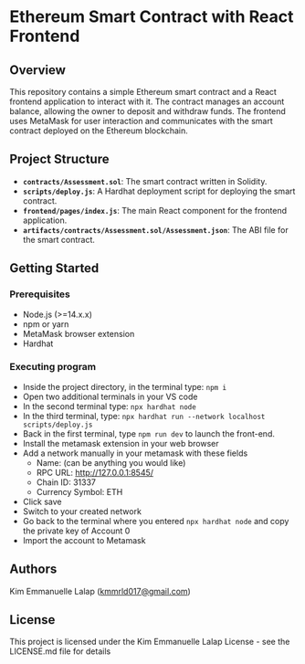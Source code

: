 # Ethereum Smart Contract with React Frontend

## Overview

This repository contains a simple Ethereum smart contract and a React frontend application to interact with it. The contract manages an account balance, allowing the owner to deposit and withdraw funds. The frontend uses MetaMask for user interaction and communicates with the smart contract deployed on the Ethereum blockchain.

## Project Structure

- **`contracts/Assessment.sol`**: The smart contract written in Solidity.
- **`scripts/deploy.js`**: A Hardhat deployment script for deploying the smart contract.
- **`frontend/pages/index.js`**: The main React component for the frontend application.
- **`artifacts/contracts/Assessment.sol/Assessment.json`**: The ABI file for the smart contract.

## Getting Started

### Prerequisites

- Node.js (>=14.x.x)
- npm or yarn
- MetaMask browser extension
- Hardhat

### Executing program

* Inside the project directory, in the terminal type: ```npm i```
* Open two additional terminals in your VS code
* In the second terminal type: ```npx hardhat node```
* In the third terminal, type: ```npx hardhat run --network localhost scripts/deploy.js```
* Back in the first terminal, type ```npm run dev``` to launch the front-end.
* Install the metamask extension in your web browser
* Add a network manually in your metamask with these fields
  - Name: (can be anything you would like)
  - RPC URL: http://127.0.0.1:8545/
  - Chain ID: 31337
  - Currency Symbol: ETH
* Click save
* Switch to your created network
* Go back to the terminal where you entered ```npx hardhat node``` and copy the private key of Account 0
* Import the account to Metamask

## Authors

Kim Emmanuelle Lalap (kmmrld017@gmail.com)

## License

This project is licensed under the Kim Emmanuelle Lalap License - see the LICENSE.md file for details


